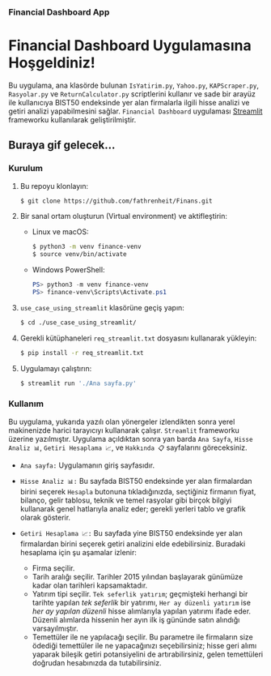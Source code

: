 ### Financial Dashboard App

# Financial Dashboard Uygulamasına Hoşgeldiniz!

Bu uygulama, ana klasörde bulunan `IsYatirim.py`, `Yahoo.py`, `KAPScraper.py`, `Rasyolar.py` ve `ReturnCalculator.py` scriptlerini kullanır ve sade bir arayüz ile kullanıcıya BIST50 endeksinde yer alan firmalarla ilgili hisse analizi ve getiri analizi yapabilmesini sağlar. `Financial Dashboard` uygulaması [Streamlit](https://streamlit.io/) frameworku kullanılarak geliştirilmiştir.

## Buraya gif gelecek...

### Kurulum

1. Bu repoyu klonlayın: <br>

    ```bash
    $ git clone https://github.com/fathrenheit/Finans.git
    ```

2. Bir sanal ortam oluşturun (Virtual environment) ve aktifleştirin: <br>
   - Linux ve macOS: <br>
        
        ```bash
        $ python3 -m venv finance-venv
        $ source venv/bin/activate
        ```
    
   - Windows PowerShell:

        ```powershell
        PS> python3 -m venv finance-venv
        PS> finance-venv\Scripts\Activate.ps1
        ```

3. `use_case_using_streamlit` klasörüne geçiş yapın: <br>

    ```bash
    $ cd ./use_case_using_streamlit/
    ```

4. Gerekli kütüphaneleri `req_streamlit.txt` dosyasını kullanarak yükleyin: <br>
        
    ```bash
    $ pip install -r req_streamlit.txt
    ```

5. Uygulamayı çalıştırın: <br>

    ```bash
    $ streamlit run './Ana sayfa.py'
    ```

### Kullanım

Bu uygulama, yukarıda yazılı olan yönergeler izlendikten sonra yerel makinenizde harici tarayıcıyı kullanarak çalışır. `Streamlit` frameworku üzerine yazılmıştır. Uygulama açıldıktan sonra yan barda `Ana Sayfa`, `Hisse Analiz 📊`, `Getiri Hesaplama 📈`, ve `Hakkında 📋` sayfalarını göreceksiniz.

- `Ana sayfa:` Uygulamanın giriş sayfasıdır.
  
- `Hisse Analiz 📊:` Bu sayfada BIST50 endeksinde yer alan firmalardan birini seçerek `Hesapla` butonuna tıkladığınızda, seçtiğiniz firmanın fiyat, bilanço, gelir tablosu, teknik ve temel rasyolar gibi birçok bilgiyi kullanarak genel hatlarıyla analiz eder; gerekli yerleri tablo ve grafik olarak gösterir.
  
- `Getiri Hesaplama 📈:` Bu sayfada yine BIST50 endeksinde yer alan firmalardan birini seçerek getiri analizini elde edebilirsiniz. Buradaki hesaplama için şu aşamalar izlenir:
    - Firma seçilir.
    - Tarih aralığı seçilir. Tarihler 2015 yılından başlayarak günümüze kadar olan tarihleri kapsamaktadır.
    - Yatırım tipi seçilir. `Tek seferlik yatırım`; geçmişteki herhangi bir tarihte yapılan _tek seferlik_ bir yatırımı, `Her ay düzenli yatırım` ise _her ay yapılan düzenli_ hisse alımlarıyla yapılan yatırımı ifade eder. Düzenli alımlarda hissenin her ayın ilk iş gününde satın alındığı varsayılmıştır.
    - Temettüler ile ne yapılacağı seçilir. Bu parametre ile firmaların size ödediği temettüler ile ne yapacağınızı seçebilirsiniz; hisse geri alımı yaparak bileşik getiri potansiyelini de artırabilirsiniz, gelen temettüleri doğrudan hesabınızda da tutabilirsiniz.

